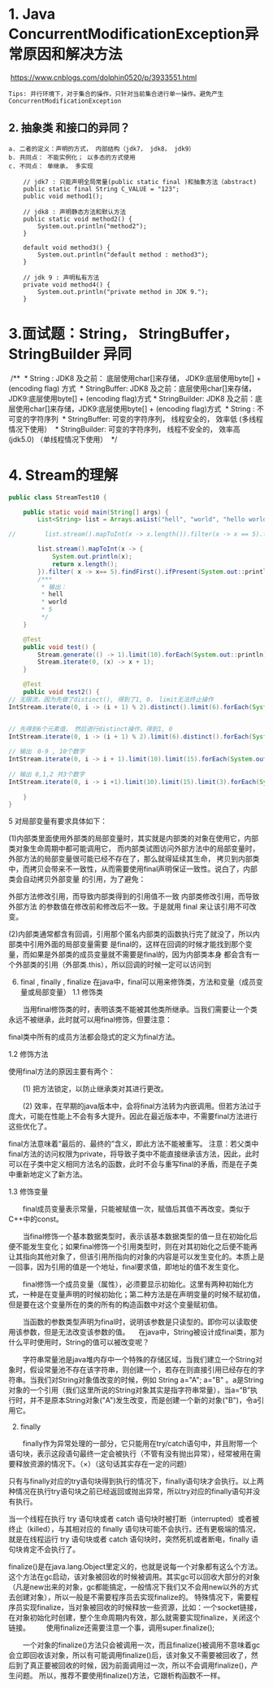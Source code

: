 # 1. Java ConcurrentModificationException异常原因和解决方法

​    https://www.cnblogs.com/dolphin0520/p/3933551.html
​    

    Tips: 并行环境下，对于集合的操作，只针对当前集合进行单一操作。避免产生ConcurrentModificationException

## 2. 抽象类 和接口的异同？

    a. 二者的定义：声明的方式， 内部结构（jdk7， jdk8， jdk9）
    b. 共同点： 不能实例化； 以多态的方式使用
    c. 不同点： 单继承， 多实现
    
        // jdk7 : 只能声明全局常量(public static final )和抽象方法（abstract)
        public static final String C_VALUE = "123";
        public void method1();
    
        // jdk8 : 声明静态方法和默认方法
        public static void method2() {
            System.out.println("method2");
        }
    
        default void method3() {
            System.out.println("default method : method3");
        }
    
        // jdk 9 : 声明私有方法
        private void method4() {
            System.out.println("private method in JDK 9.");
        }
# 3.面试题：String， StringBuffer， StringBuilder 异同

​    /**
​      * String : JDK8 及之前： 底层使用char[]来存储， JDK9:底层使用byte[] + (encoding flag) 方式
​      * StringBuffer: JDK8 及之前：底层使用char[]来存储，JDK9:底层使用byte[] + (encoding flag)方式
​      * StringBuilder: JDK8 及之前：底层使用char[]来存储，JDK9:底层使用byte[] + (encoding flag)方式
​      * String : 不可变的字符序列
​      * StringBuffer: 可变的字符序列， 线程安全的， 效率低 (多线程情况下使用）
​      * StringBuilder: 可变的字符序列， 线程不安全的， 效率高(jdk5.0) （单线程情况下使用）
​      */
​      

#  4. Stream的理解

 

```java
public class StreamTest10 {

    public static void main(String[] args) {
        List<String> list = Arrays.asList("hell", "world", "hello world");

//        list.stream().mapToInt(x -> x.length()).filter(x -> x == 5).findFirst().ifPresent(System.out::println);

        list.stream().mapToInt(x -> {
            System.out.println(x);
            return x.length();
        }).filter( x -> x== 5).findFirst().ifPresent(System.out::println);
        /*** 
         * 输出：　
         * hell
         * world
         * 5
         */
    }

    @Test
    public void test() {
        Stream.generate(() -> 1).limit(10).forEach(System.out::println);
        Stream.iterate(0, (x) -> x + 1);
    }

    @Test
    public void test2() {
// 无限流，因为先做了distinct(), 得到了1, 0，　limit无法终止操作
IntStream.iterate(0, i -> (i + 1) % 2).distinct().limit(6).forEach(System.out::println);


// 先得到6个元素值，　然后进行distinct操作，得到1, 0
IntStream.iterate(0, i -> (i + 1) % 2).limit(6).distinct().forEach(System.out::println);
        
// 输出　0-9 , 10个数字
IntStream.iterate(0, i -> i + 1).limit(10).limit(15).forEach(System.out::println);
        
// 输出 0,1,2 共3个数字
IntStream.iterate(0, i -> i +1).limit(10).limit(15).limit(3).forEach(System.out::println);
        
    }
}
```

5 对局部变量有要求具体如下：

(1)内部类里面使用外部类的局部变量时，其实就是内部类的对象在使用它，内部类对象生命周期中都可能调用它， 而内部类试图访问外部方法中的局部变量时，外部方法的局部变量很可能已经不存在了，那么就得延续其生命， 拷贝到内部类中，而拷贝会带来不一致性，从而需要使用final声明保证一致性。说白了，内部类会自动拷贝外部变量 的引用，为了避免：

外部方法修改引用，而导致内部类得到的引用值不一致
内部类修改引用，而导致外部方法 的参数值在修改前和修改后不一致。于是就用 final 来让该引用不可改变。

(2)内部类通常都含有回调，引用那个匿名内部类的函数执行完了就没了，所以内部类中引用外面的局部变量需要 是final的，这样在回调的时候才能找到那个变量，而如果是外部类的成员变量就不需要是final的，因为内部类本身 都会含有一个外部类的引用（外部类.this），所以回调的时候一定可以访问到

6. final , finally , finalize
在java中，final可以用来修饰类，方法和变量（成员变量或局部变量）
1.1 修饰类

　　当用final修饰类的时，表明该类不能被其他类所继承。当我们需要让一个类永远不被继承，此时就可以用final修饰，但要注意：

final类中所有的成员方法都会隐式的定义为final方法。

1.2 修饰方法

使用final方法的原因主要有两个：

　　(1) 把方法锁定，以防止继承类对其进行更改。

　　(2) 效率，在早期的java版本中，会将final方法转为内嵌调用。但若方法过于庞大，可能在性能上不会有多大提升。因此在最近版本中，不需要final方法进行这些优化了。

final方法意味着“最后的、最终的”含义，即此方法不能被重写。
注意：若父类中final方法的访问权限为private，将导致子类中不能直接继承该方法，因此，此时可以在子类中定义相同方法名的函数，此时不会与重写final的矛盾，而是在子类中重新地定义了新方法。

1.3 修饰变量

 　　final成员变量表示常量，只能被赋值一次，赋值后其值不再改变。类似于C++中的const。

　　当final修饰一个基本数据类型时，表示该基本数据类型的值一旦在初始化后便不能发生变化；如果final修饰一个引用类型时，则在对其初始化之后便不能再让其指向其他对象了，但该引用所指向的对象的内容是可以发生变化的。本质上是一回事，因为引用的值是一个地址，final要求值，即地址的值不发生变化。　

　　final修饰一个成员变量（属性），必须要显示初始化。这里有两种初始化方式，一种是在变量声明的时候初始化；第二种方法是在声明变量的时候不赋初值，但是要在这个变量所在的类的所有的构造函数中对这个变量赋初值。

 

　　当函数的参数类型声明为final时，说明该参数是只读型的。即你可以读取使用该参数，但是无法改变该参数的值。
　在java中，String被设计成final类，那为什么平时使用时，String的值可以被改变呢？

　　字符串常量池是java堆内存中一个特殊的存储区域，当我们建立一个String对象时，假设常量池不存在该字符串，则创建一个，若存在则直接引用已经存在的字符串。当我们对String对象值改变的时候，例如 String a="A"; a="B" 。a是String对象的一个引用（我们这里所说的String对象其实是指字符串常量），当a=“B”执行时，并不是原本String对象("A")发生改变，而是创建一个新的对象("B")，令a引用它。

2. finally

 　　finally作为异常处理的一部分，它只能用在try/catch语句中，并且附带一个语句块，表示这段语句最终一定会被执行（不管有没有抛出异常），经常被用在需要释放资源的情况下。（×）（这句话其实存在一定的问题）
 
 只有与finally对应的try语句块得到执行的情况下，finally语句块才会执行。以上两种情况在执行try语句块之前已经返回或抛出异常，所以try对应的finally语句并没有执行。
 
 当一个线程在执行 try 语句块或者 catch 语句块时被打断（interrupted）或者被终止（killed），与其相对应的 finally 语句块可能不会执行。还有更极端的情况，就是在线程运行 try 语句块或者 catch 语句块时，突然死机或者断电，finally 语句块肯定不会执行了。
 

finalize()是在java.lang.Object里定义的，也就是说每一个对象都有这么个方法。这个方法在gc启动，该对象被回收的时候被调用。其实gc可以回收大部分的对象（凡是new出来的对象，gc都能搞定，一般情况下我们又不会用new以外的方式去创建对象），所以一般是不需要程序员去实现finalize的。 
特殊情况下，需要程序员实现finalize，当对象被回收的时候释放一些资源，比如：一个socket链接，在对象初始化时创建，整个生命周期内有效，那么就需要实现finalize，关闭这个链接。 
　　使用finalize还需要注意一个事，调用super.finalize();

　　一个对象的finalize()方法只会被调用一次，而且finalize()被调用不意味着gc会立即回收该对象，所以有可能调用finalize()后，该对象又不需要被回收了，然后到了真正要被回收的时候，因为前面调用过一次，所以不会调用finalize()，产生问题。 所以，推荐不要使用finalize()方法，它跟析构函数不一样。